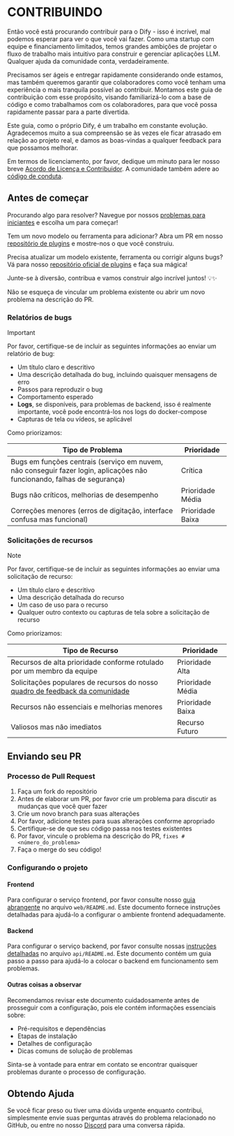 # CONTRIBUINDO

Então você está procurando contribuir para o Dify - isso é incrível, mal podemos esperar para ver o que você vai fazer. Como uma startup com equipe e financiamento limitados, temos grandes ambições de projetar o fluxo de trabalho mais intuitivo para construir e gerenciar aplicações LLM. Qualquer ajuda da comunidade conta, verdadeiramente.

Precisamos ser ágeis e entregar rapidamente considerando onde estamos, mas também queremos garantir que colaboradores como você tenham uma experiência o mais tranquila possível ao contribuir. Montamos este guia de contribuição com esse propósito, visando familiarizá-lo com a base de código e como trabalhamos com os colaboradores, para que você possa rapidamente passar para a parte divertida.

Este guia, como o próprio Dify, é um trabalho em constante evolução. Agradecemos muito a sua compreensão se às vezes ele ficar atrasado em relação ao projeto real, e damos as boas-vindas a qualquer feedback para que possamos melhorar.

Em termos de licenciamento, por favor, dedique um minuto para ler nosso breve [Acordo de Licença e Contribuidor](./LICENSE). A comunidade também adere ao [código de conduta](https://github.com/langgenius/.github/blob/main/CODE_OF_CONDUCT.md).

## Antes de começar

Procurando algo para resolver? Navegue por nossos [problemas para iniciantes](https://github.com/langgenius/dify/issues?q=is%3Aissue%20state%3Aopen%20label%3A%22good%20first%20issue%22) e escolha um para começar!

Tem um novo modelo ou ferramenta para adicionar? Abra um PR em nosso [repositório de plugins](https://github.com/langgenius/dify-plugins) e mostre-nos o que você construiu.

Precisa atualizar um modelo existente, ferramenta ou corrigir alguns bugs? Vá para nosso [repositório oficial de plugins](https://github.com/langgenius/dify-official-plugins) e faça sua mágica!

Junte-se à diversão, contribua e vamos construir algo incrível juntos! 💡✨

Não se esqueça de vincular um problema existente ou abrir um novo problema na descrição do PR.

### Relatórios de bugs

> [!IMPORTANT]
> Por favor, certifique-se de incluir as seguintes informações ao enviar um relatório de bug:

- Um título claro e descritivo
- Uma descrição detalhada do bug, incluindo quaisquer mensagens de erro
- Passos para reproduzir o bug
- Comportamento esperado
- **Logs**, se disponíveis, para problemas de backend, isso é realmente importante, você pode encontrá-los nos logs do docker-compose
- Capturas de tela ou vídeos, se aplicável

Como priorizamos:

| Tipo de Problema | Prioridade |
| ------------------------------------------------------------ | --------------- |
| Bugs em funções centrais (serviço em nuvem, não conseguir fazer login, aplicações não funcionando, falhas de segurança) | Crítica |
| Bugs não críticos, melhorias de desempenho | Prioridade Média |
| Correções menores (erros de digitação, interface confusa mas funcional) | Prioridade Baixa |

### Solicitações de recursos

> [!NOTE]
> Por favor, certifique-se de incluir as seguintes informações ao enviar uma solicitação de recurso:

- Um título claro e descritivo
- Uma descrição detalhada do recurso
- Um caso de uso para o recurso
- Qualquer outro contexto ou capturas de tela sobre a solicitação de recurso

Como priorizamos:

| Tipo de Recurso | Prioridade |
| ------------------------------------------------------------ | --------------- |
| Recursos de alta prioridade conforme rotulado por um membro da equipe | Prioridade Alta |
| Solicitações populares de recursos do nosso [quadro de feedback da comunidade](https://github.com/langgenius/dify/discussions/categories/feedbacks) | Prioridade Média |
| Recursos não essenciais e melhorias menores | Prioridade Baixa |
| Valiosos mas não imediatos | Recurso Futuro |

## Enviando seu PR

### Processo de Pull Request

1. Faça um fork do repositório
1. Antes de elaborar um PR, por favor crie um problema para discutir as mudanças que você quer fazer
1. Crie um novo branch para suas alterações
1. Por favor, adicione testes para suas alterações conforme apropriado
1. Certifique-se de que seu código passa nos testes existentes
1. Por favor, vincule o problema na descrição do PR, `fixes #<número_do_problema>`
1. Faça o merge do seu código!

### Configurando o projeto

#### Frontend

Para configurar o serviço frontend, por favor consulte nosso [guia abrangente](https://github.com/langgenius/dify/blob/main/web/README.md) no arquivo `web/README.md`. Este documento fornece instruções detalhadas para ajudá-lo a configurar o ambiente frontend adequadamente.

#### Backend

Para configurar o serviço backend, por favor consulte nossas [instruções detalhadas](https://github.com/langgenius/dify/blob/main/api/README.md) no arquivo `api/README.md`. Este documento contém um guia passo a passo para ajudá-lo a colocar o backend em funcionamento sem problemas.

#### Outras coisas a observar

Recomendamos revisar este documento cuidadosamente antes de prosseguir com a configuração, pois ele contém informações essenciais sobre:

- Pré-requisitos e dependências
- Etapas de instalação
- Detalhes de configuração
- Dicas comuns de solução de problemas

Sinta-se à vontade para entrar em contato se encontrar quaisquer problemas durante o processo de configuração.

## Obtendo Ajuda

Se você ficar preso ou tiver uma dúvida urgente enquanto contribui, simplesmente envie suas perguntas através do problema relacionado no GitHub, ou entre no nosso [Discord](https://discord.gg/8Tpq4AcN9c) para uma conversa rápida.
